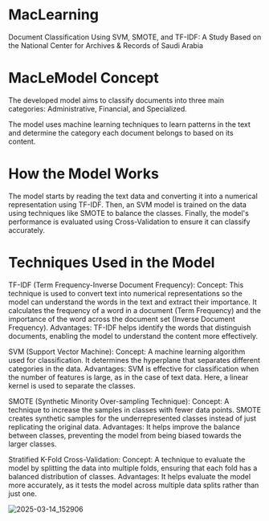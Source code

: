 
# MacLearning

Document Classification Using SVM, SMOTE, and TF-IDF: A Study Based on the National Center for Archives & Records of Saudi Arabia
# MacLeModel Concept

The developed model aims to classify documents into three main categories: Administrative, Financial, and Specialized. 

The model uses machine learning techniques to learn patterns in the text and determine the category each document belongs to based on its content.

# How the Model Works

The model starts by reading the text data and converting it into a numerical representation using TF-IDF.
Then, an SVM model is trained on the data using techniques like SMOTE to balance the classes.
Finally, the model's performance is evaluated using Cross-Validation to ensure it can classify accurately.

# Techniques Used in the Model

TF-IDF (Term Frequency-Inverse Document Frequency):
Concept: This technique is used to convert text into numerical representations so the model can understand the words in the text and extract their importance. It calculates the frequency of a word in a document (Term Frequency) and the importance of the word across the document set (Inverse Document Frequency).
Advantages: TF-IDF helps identify the words that distinguish documents, enabling the model to understand the content more effectively.

SVM (Support Vector Machine):
Concept: A machine learning algorithm used for classification. It determines the hyperplane that separates different categories in the data.
Advantages: SVM is effective for classification when the number of features is large, as in the case of text data. Here, a linear kernel is used to separate the classes.

SMOTE (Synthetic Minority Over-sampling Technique):
Concept: A technique to increase the samples in classes with fewer data points. SMOTE creates synthetic samples for the underrepresented classes instead of just replicating the original data.
Advantages: It helps improve the balance between classes, preventing the model from being biased towards the larger classes.

Stratified K-Fold Cross-Validation:
Concept: A technique to evaluate the model by splitting the data into multiple folds, ensuring that each fold has a balanced distribution of classes.
Advantages: It helps evaluate the model more accurately, as it tests the model across multiple data splits rather than just one.

![2025-03-14_152906](https://github.com/user-attachments/assets/fc42e15a-112a-4b69-a6f5-467a9a71e1cb)
